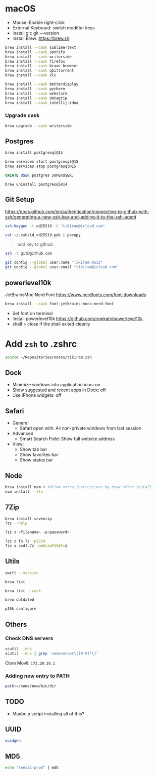 # macOS

+ Mouse: Enable right-click
+ External Keyboard: switch modifier keys
+ Install git: git —version
+ Install Brew: https://brew.sh

```bash
brew install --cask sublime-text
brew install --cask spotify
brew install --cask writerside
brew install --cask firefox
brew install --cask brave-browser
brew install --cask qbittorrent
brew install --cask vlc
```

```bash
brew install --cask betterdisplay
brew install --cask pycharm
brew install --cask webstorm
brew install --cask datagrip
brew install --cask intellij-idea
```

### Upgrade cask

```bash
brew upgrade --cask writerside
```

## Postgres

```bash
brew install postgresql@15

brew services start postgresql@15
brew services stop postgresql@15
```

```sql
CREATE USER postgres SUPERUSER;
```

```
brew uninstall postgresql@14
```

## Git Setup

https://docs.github.com/en/authentication/connecting-to-github-with-ssh/generating-a-new-ssh-key-and-adding-it-to-the-ssh-agent

```bash
ssh-keygen -t ed25519 -C "tikiram@icloud.com"

cat ~/.ssh/id_ed25519.pub | pbcopy
```

> add key to github

```bash
ssh -T git@github.com
```

```bash
git config --global user.name "Tikiram Ruiz"
git config --global user.email "tikiram@icloud.com"
```

## powerlevel10k

JetBrainsMno Nerd Font
https://www.nerdfonts.com/font-downloads

```bash
brew install --cask font-jetbrains-mono-nerd-font
```

* Set font on terminal
* Install powerlevel10k https://github.com/romkatv/powerlevel10k
* shell > close if the shell exited cleanly

# Add `zsh` to .zshrc

```bash
source ~/Repositories/notes/tikiram.zsh
```

## Dock

+ Minimize windows into application icon: on
+ Show suggested and recent apps in Dock: off
+ Use iPhone widgets: off

## Safari

+ General
    - Safari open with: All non-private windows from last session
+ Advanced
    - Smart Search Field: Show full website address
+ View:
    - Show tab bar
    - Show favorites bar
    - Show status bar

## Node

```bash
brew install nvm # follow extra instructions by brew after install
nvm install --lts
```

## 7Zip

```bash
brew install sevenzip
7zz --help
```

```bash
7zz x <filename> -p<password>
```

```bash
7zz x fo.7z -p1234
7zz x asdf.7z -pm0simPX5#5s$
```

## Utils

```bash
swift --version
```

```bash
brew list
```

```bash
brew list --cask
```

```bash
brew outdated
```

```bash
p10k configure
```

## Others

### Check DNS servers

```bash
scutil --dns
scutil --dns | grep 'nameserver\[[0-9]*\]'
```

Claro Movil: `172.20.10.1`


### Adding new entry to PATH

```bash
path+=/some/new/bin/dir
```

## TODO

- Maybe a script installing all of this?

## UUID

```bash
uuidgen
```

## MD5

```bash
echo "tensai-prod" | md5
```